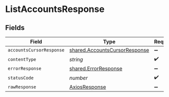 # ListAccountsResponse


## Fields

| Field                                                                          | Type                                                                           | Required                                                                       | Description                                                                    |
| ------------------------------------------------------------------------------ | ------------------------------------------------------------------------------ | ------------------------------------------------------------------------------ | ------------------------------------------------------------------------------ |
| `accountsCursorResponse`                                                       | [shared.AccountsCursorResponse](../../models/shared/accountscursorresponse.md) | :heavy_minus_sign:                                                             | OK                                                                             |
| `contentType`                                                                  | *string*                                                                       | :heavy_check_mark:                                                             | N/A                                                                            |
| `errorResponse`                                                                | [shared.ErrorResponse](../../models/shared/errorresponse.md)                   | :heavy_minus_sign:                                                             | Error                                                                          |
| `statusCode`                                                                   | *number*                                                                       | :heavy_check_mark:                                                             | N/A                                                                            |
| `rawResponse`                                                                  | [AxiosResponse](https://axios-http.com/docs/res_schema)                        | :heavy_minus_sign:                                                             | N/A                                                                            |